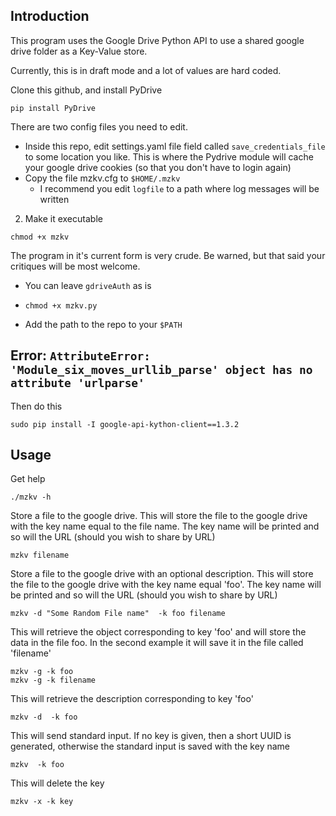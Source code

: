 ## Introduction

This program uses the Google Drive Python API to use a shared google drive
folder as a Key-Value store.

Currently, this is in draft mode and a lot of values are hard coded.

Clone this github, and install PyDrive

```
pip install PyDrive
```

There are two config files you need to edit.

- Inside this repo, edit settings.yaml file field called `save_credentials_file` to some location
you like. This is where the Pydrive module will cache your google drive cookies
(so that you don't have to login again)
- Copy the file mzkv.cfg to `$HOME/.mzkv`
   - I recommend you edit  `logfile` to a path where log messages will be written

2. Make it executable

```
chmod +x mzkv
```


The program in it's current form is very crude. Be warned, but that said your
critiques will be most welcome.


   - You can leave `gdriveAuth` as is

- `chmod +x mzkv.py`

- Add the path to the repo to your `$PATH`

## Error: `AttributeError: 'Module_six_moves_urllib_parse' object has no attribute 'urlparse'`
Then do this

```
sudo pip install -I google-api-kython-client==1.3.2
```

## Usage

Get help

```
./mzkv -h
```

Store a file to the google drive. This will store the file to the google
   drive with the key name equal to the file name. The key name will be printed
   and so will the URL (should you wish to share by URL)

```
mzkv filename
```

Store a file to the google drive with an  optional description. This will store the file to the google
   drive with the key name equal 'foo'. The key name will be printed
   and so will the URL (should you wish to share by URL)


```
mzkv -d "Some Random File name"  -k foo filename
```


This will retrieve the object corresponding to key 'foo' and will store the
data in the file foo. In the second example it will save it in the file called 'filename'

```
mzkv -g -k foo
mzkv -g -k filename
```

This will retrieve the description corresponding to key 'foo'


```
mzkv -d  -k foo
```



This will send standard  input. If no key is given, then a short UUID is
generated, otherwise the standard input is saved with the key name

```
mzkv  -k foo
```

This will delete the key

```
mzkv -x -k key
```
